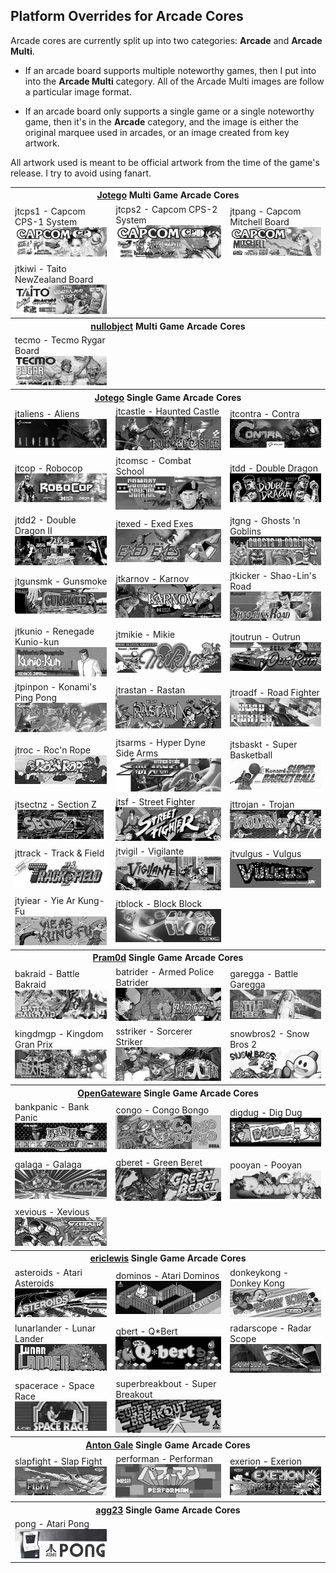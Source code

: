 ## Platform Overrides for Arcade Cores

Arcade cores are currently split up into two categories: **Arcade** and **Arcade Multi**. 

- If an arcade board supports multiple noteworthy games, then I put into into the **Arcade Multi** category.  All of the Arcade Multi images are follow a particular image format. 

- If an arcade board only supports a single game or a single noteworthy game, then it's in the **Arcade** category, and the image is either the original marquee used in arcades, or an image created from key artwork. 

All artwork used is meant to be official artwork from the time of the game's release. I try to avoid using fanart.

<table>
<tr><th colspan="3"><a href="https://patreon.com/jotego">Jotego</a> Multi Game Arcade Cores</th></tr>
<tr>
 <td>jtcps1 - Capcom CPS-1 System <img src="pics/arcade/jtcps1.png" /></td>
 <td>jtcps2 - Capcom CPS-2 System <img src="pics/arcade/jtcps2.png" /></td>
 <td>jtpang - Capcom Mitchell Board <img src="pics/arcade/jtpang.png" /></td>
</tr>
<tr>
 <td>jtkiwi - Taito NewZealand Board <img src="pics/arcade/jtkiwi.png" /></td>
</tr>
<tr><th colspan="3"><a href="https://patreon.com/nullobject">nullobject</a> Multi Game Arcade Cores</th></tr>
<tr>
 <td>tecmo - Tecmo Rygar Board <img src="pics/arcade/tecmo.png" /></td>
</tr>
<tr><th colspan="3"><a href="https://patreon.com/jotego">Jotego</a> Single Game Arcade Cores</th></tr>
<tr>
 <td>jtaliens - Aliens <img src="/pics/arcade/jtaliens.png" /></td> 
 <td>jtcastle - Haunted Castle <img src="/pics/arcade/jtcastle.png" /></td>
 <td>jtcontra - Contra <img src="pics/arcade/jtcontra.png" /></td>
</tr>
<tr>
 <td>jtcop - Robocop <img src="pics/arcade/jtcop.png" /></td>
 <td>jtcomsc - Combat School <img src="pics/arcade/jtcomsc.png" /></td>
 <td>jtdd - Double Dragon <img src="pics/arcade/jtdd.png" /></td>
</tr>
<tr>
 <td>jtdd2 - Double Dragon II <img src="pics/arcade/jtdd2.png" /></td>
 <td>jtexed - Exed Exes <img src="pics/arcade/jtexed.png" /></td>
 <td>jtgng - Ghosts 'n Goblins <img src="pics/arcade/jtgng.png" /></td>
</tr>
<tr>
 <td>jtgunsmk - Gunsmoke <img src="pics/arcade/jtgunsmk.png" /></td>
 <td>jtkarnov - Karnov <img src="pics/arcade/jtkarnov.png" /></td> 
 <td>jtkicker - Shao-Lin's Road <img src="pics/arcade/jtkicker.png" /></td>
</tr>
<tr>
 <td>jtkunio - Renegade Kunio-kun <img src="pics/arcade/jtkunio.png" /></td>
 <td>jtmikie - Mikie <img src="pics/arcade/jtmikie.png" /></td>
 <td>jtoutrun - Outrun <img src="pics/arcade/jtoutrun.png" /></td>
</tr>
<tr>
 <td>jtpinpon - Konami's Ping Pong <img src="pics/arcade/jtpinpon.png" /></td>
 <td>jtrastan - Rastan <img src="pics/arcade/jtrastan.png" /></td>
 <td>jtroadf - Road Fighter <img src="pics/arcade/jtroadf.png" /></td>
</tr>
<tr>
 <td>jtroc - Roc'n Rope <img src="pics/arcade/jtroc.png" /></td>
 <td>jtsarms - Hyper Dyne Side Arms  <img src="pics/arcade/jtsarms.png" /></td>
 <td>jtsbaskt - Super Basketball <img src="pics/arcade/jtsbaskt.png" /></td>
</tr>
<tr>
 <td>jtsectnz - Section Z <img src="pics/arcade/jtsectnz.png" /></td>
 <td>jtsf - Street Fighter <img src="pics/arcade/jtsf.png" /></td>
 <td>jttrojan - Trojan <img src="pics/arcade/jttrojan.png" /></td>
</tr>
<tr>
 <td>jttrack - Track & Field <img src="pics/arcade/jttrack.png" /></td>
 <td>jtvigil - Vigilante <img src="pics/arcade/jtvigil.png" /></td>
 <td>jtvulgus - Vulgus <img src="pics/arcade/jtvulgus.png" /></td>
</tr>
<tr>
 <td>jtyiear - Yie Ar Kung-Fu <img src="pics/arcade/jtyiear.png" /></td>
 <td>jtblock - Block Block <img src="pics/arcade/jtblock.png" /></td>
</tr>
<tr><th colspan="3"><a href="https://github.com/psomashekar">Pram0d</a> Single Game Arcade Cores</th></tr>
<tr>
 <td>bakraid - Battle Bakraid <img src="pics/arcade/bakraid.png" /></td>
 <td>batrider - Armed Police Batrider <img src="pics/arcade/batrider.png" /></td> 
 <td>garegga - Battle Garegga <img src="pics/arcade/garegga.png" /></td>
</tr>
<tr>
 <td>kingdmgp - Kingdom Gran Prix <img src="pics/arcade/kingdmgp.png" /></td>
 <td>sstriker - Sorcerer Striker <img src="pics/arcade/sstriker.png" /></td>
 <td>snowbros2 - Snow Bros 2 <img src="pics/arcade/snowbros2.png" /></td>
</tr>
<tr><th colspan="3"><a href="https://github.com/opengateware">OpenGateware</a> Single Game Arcade Cores</th></tr>
<tr>
 <td>bankpanic - Bank Panic <img src="pics/arcade/bankpanic.png" /></td>
 <td>congo - Congo Bongo <img src="pics/arcade/congo.png" /></td>
 <td>digdug - Dig Dug <img src="pics/arcade/digdug.png" /></td>
</tr>
<tr>
 <td>galaga - Galaga <img src="pics/arcade/galaga.png" /></td>
 <td>gberet - Green Beret <img src="pics/arcade/gberet.png" /></td>
 <td>pooyan - Pooyan <img src="pics/arcade/pooyan.png" /></td>
</tr>
<tr>
 <td>xevious - Xevious <img src="pics/arcade/xevious.png" /></td>
</tr>
<tr><th colspan="3"><a href="https://github.com/ericlewis">ericlewis</a> Single Game Arcade Cores</th></tr>
<tr>
 <td>asteroids - Atari Asteroids <img src="pics/arcade/asteroids.png" /></td>
 <td>dominos - Atari Dominos <img src="pics/arcade/dominos.png" /></td>
 <td>donkeykong - Donkey Kong <img src="pics/arcade/donkeykong.png" /></td>
</tr>
<tr>
 <td>lunarlander - Lunar Lander <img src="pics/arcade/lunarlander.png" /></td>
 <td>qbert - Q*Bert <img src="pics/arcade/qbert.png" /></td>
 <td>radarscope - Radar Scope <img src="pics/arcade/radarscope.png" /></td>
</tr>
<tr>
 <td>spacerace - Space Race <img src="pics/arcade/spacerace.png" /></td>
 <td>superbreakbout - Super Breakout <img src="pics/arcade/superbreakout.png" /></td>
</tr>
<tr><th colspan="3"><a href="https://github.com/antongale">Anton Gale</a> Single Game Arcade Cores</th></tr>
<tr>
 <td>slapfight - Slap Fight <img src="pics/arcade/slapfight.png" /></td>
 <td>performan - Performan <img src="pics/arcade/performan.png" /></td>
 <td>exerion - Exerion <img src="pics/arcade/exerion.png" /></td>
</tr>
<tr><th colspan="3"><a href="https://github.com/agg23">agg23</a> Single Game Arcade Cores</th></tr>
<tr>
 <td>pong - Atari Pong <img src="pics/arcade/pong.png" /></td>
</tr>
</table>